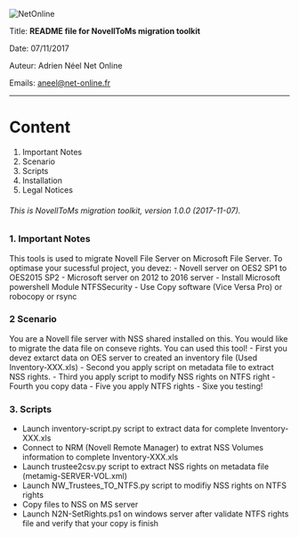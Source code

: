 ![NetOnline](http://www.net-online.fr/var/ezwebin_site/storage/images/design/net-online/172-11-fre-FR/Net-Online.png)

Title: **README file for NovellToMs migration toolkit**

Date: 07/11/2017

Auteur: Adrien Néel Net Online

Emails: aneel@net-online.fr

---

Content
=======

1.	Important Notes
2.	Scenario
3.	Scripts
4.	Installation
5.	Legal Notices

###### This is NovellToMs migration toolkit, version 1.0.0 (2017-11-07).

### 1. Important Notes

This tools is used to migrate Novell File Server on Microsoft File Server. To optimase your sucessful project, you devez: - Novell server on OES2 SP1 to OES2015 SP2 - Microsoft server on 2012 to 2016 server - Install Microsoft powershell Module NTFSSecurity - Use Copy software (Vice Versa Pro) or robocopy or rsync

### 2 Scenario

You are a Novell file server with NSS shared installed on this. You would like to migrate the data file on conseve rights. You can used this tool! - First you devez extarct data on OES server to created an inventory file (Used Inventory-XXX.xls) - Second you apply script on metadata file to extract NSS rights. - Third you apply script to modify NSS rights on NTFS right - Fourth you copy data - Five you apply NTFS rights - Sixe you testing!

### 3. Scripts

-	Launch inventory-script.py script to extract data for complete Inventory-XXX.xls
-	Connect to NRM (Novell Remote Manager) to extrat NSS Volumes information to complete Inventory-XXX.xls
-	Launch trustee2csv.py script to extract NSS rights on metadata file (metamig-SERVER-VOL.xml)
-	Launch NW_Trustees_TO_NTFS.py script to modifiy NSS rights on NTFS rights
-	Copy files to NSS on MS server
-	Launch N2N-SetRights.ps1 on windows server after validate NTFS rights file and verify that your copy is finish
